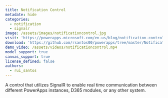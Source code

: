 ```yaml
---
title: Notification Control
metadate: hide
categories:
  - notification
  - signalr
image: /assets/images/notificationcontrol.jpg
visit: 'https://powerapps.microsoft.com/en-us/blog/notification-control-using-powerapps-component-framework-and-azure-signalr/'
download: 'https://github.com/rsantos00/powerapps/tree/master/NotificationControl'
demo_video: /assets/videos/notificationcontrol.mp4
model_support: true
canvas_support: true
license_defined: false
authors:
  - rui_santos
---
```

A control that utilizes SignalR to enable real time communication between different PowerApps instances, D365 modules, or any other system.
